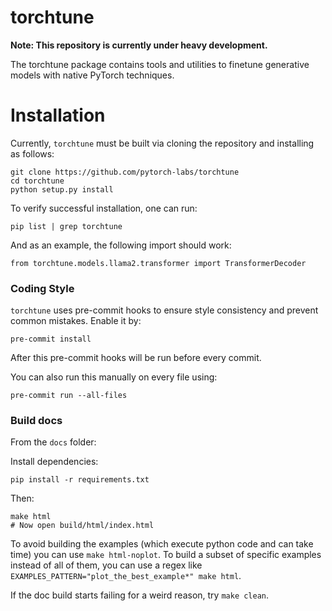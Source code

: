 
# torchtune

**Note: This repository is currently under heavy development.**

The torchtune package contains tools and utilities to finetune generative models with native PyTorch techniques.

# Installation

Currently, `torchtune` must be built via cloning the repository and installing as follows:

```
git clone https://github.com/pytorch-labs/torchtune
cd torchtune
python setup.py install
```

To verify successful installation, one can run:

```
pip list | grep torchtune
```

And as an example, the following import should work:

```
from torchtune.models.llama2.transformer import TransformerDecoder
```

### Coding Style
`torchtune` uses pre-commit hooks to ensure style consistency and prevent common mistakes. Enable it by:

```
pre-commit install
```

After this pre-commit hooks will be run before every commit.

You can also run this manually on every file using:

```
pre-commit run --all-files
```

### Build docs

From the `docs` folder:

Install dependencies:

```
pip install -r requirements.txt
```

Then:

```
make html
# Now open build/html/index.html
```

To avoid building the examples (which execute python code and can take time) you
can use `make html-noplot`. To build a subset of specific examples instead of
all of them, you can use a regex like `EXAMPLES_PATTERN="plot_the_best_example*"
make html`.

If the doc build starts failing for a weird reason, try `make clean`.
